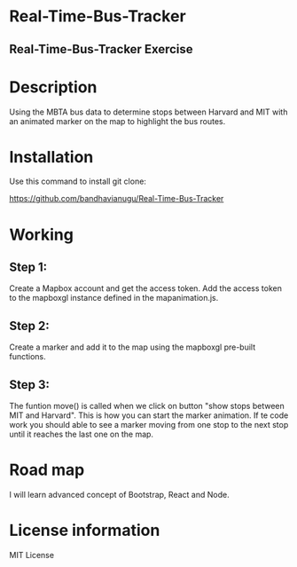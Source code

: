 # Real-Time-Bus-Tracker
## Real-Time-Bus-Tracker Exercise

# Description

Using the MBTA bus data to determine stops between Harvard and MIT with an animated marker on the map to highlight the bus routes.

# Installation

Use this command to install git clone:

https://github.com/bandhavianugu/Real-Time-Bus-Tracker

# Working

## Step 1:

Create a Mapbox account and get the access token. Add the access token to the mapboxgl instance defined in the mapanimation.js.

## Step 2:

Create a marker and add it to the map using the mapboxgl pre-built functions.

## Step 3:

The funtion move() is called when we click on button "show stops between MIT and Harvard". This is how you can start the marker animation. If te code work you should able to see a marker moving from one stop to the next stop until it reaches the last one on the map.

# Road map

I will learn advanced concept of Bootstrap, React and Node.

# License information

MIT License
